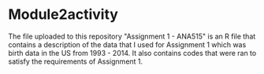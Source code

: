 # Module2activity

The file uploaded to this repository "Assignment 1 - ANA515" is an R file that contains a description of the data that I used for Assignment 1 which was birth data in the US from 1993 - 2014. It also contains codes that were ran to satisfy the requirements of Assignment 1. 
